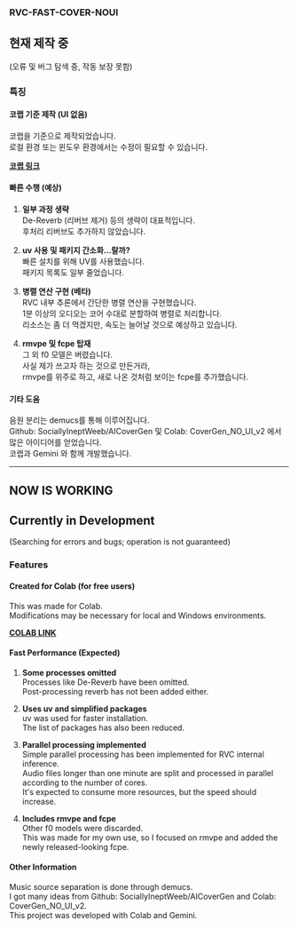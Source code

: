 ### **RVC-FAST-COVER-NOUI**

## 현재 제작 중  
(오류 및 버그 탐색 중, 작동 보장 못함)

### 특징  

#### 코랩 기준 제작 (UI 없음)  
코랩을 기준으로 제작되었습니다.  
로컬 환경 또는  윈도우 환경에서는 수정이 필요할 수 있습니다.

**[코랩 링크](https://colab.research.google.com/drive/10iTH1SGxQK2TCDfzUpgke1UFBUJHGCnk)**  

#### 빠른 수행 (예상)  

1. **일부 과정 생략**  
De-Reverb (리버브 제거) 등의 생략이 대표적입니다.  
후처리 리버브도 추가하지 않았습니다.

3. **uv 사용 및 패키지 간소화...랄까?**  <br>
빠른 설치를 위해 UV를 사용했습니다.  
패키지 목록도 일부 줄었습니다.

5. **병렬 연산 구현 (베타)**    
RVC 내부 추론에서 간단한 병렬 연산을 구현했습니다.  
1분 이상의 오디오는 코어 수대로 분할하여 병렬로 처리합니다.  
리소스는 좀 더 먹겠지만, 속도는 늘어날 것으로 예상하고 있습니다.  

4. **rmvpe 및 fcpe 탑재**  
그 외 f0 모델은 버렸습니다.  
사실 제가 쓰고자 하는 것으로 만든거라,  
rmvpe를 위주로 하고, 새로 나온 것처럼 보이는 fcpe를 추가했습니다.   

#### 기타 도움  
음원 분리는 demucs를 통해 이루어집니다.  
Github: SociallyIneptWeeb/AICoverGen 및 Colab: CoverGen_NO_UI_v2 에서 많은 아이디어를 얻었습니다.  
코랩과 Gemini 와 함께 개발했습니다.

---

## NOW IS WORKING

## Currently in Development  
(Searching for errors and bugs; operation is not guaranteed)

### Features  

#### Created for Colab (for free users)  
This was made for Colab.  
Modifications may be necessary for local and Windows environments.

**[COLAB LINK](https://colab.research.google.com/drive/1ki84JkAFXUDIDmj2YHWRX52nhuJ5VOVO)**   

#### Fast Performance (Expected)  

1. **Some processes omitted**  
Processes like De-Reverb have been omitted.  
Post-processing reverb has not been added either.

2. **Uses uv and simplified packages**  
uv was used for faster installation.  
The list of packages has also been reduced.

3. **Parallel processing implemented**  
Simple parallel processing has been implemented for RVC internal inference.  
Audio files longer than one minute are split and processed in parallel according to the number of cores.  
It's expected to consume more resources, but the speed should increase.

5. **Includes rmvpe and fcpe**  
Other f0 models were discarded.  
This was made for my own use, so I focused on rmvpe and added the newly released-looking fcpe.

#### Other Information  
Music source separation is done through demucs.  
I got many ideas from Github: SociallyIneptWeeb/AICoverGen and Colab: CoverGen_NO_UI_v2.  
This project was developed with Colab and Gemini.
